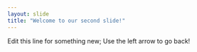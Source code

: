 ```yaml
---
layout: slide
title: "Welcome to our second slide!"
---
```

Edit this line for something new;
Use the left arrow to go back!
